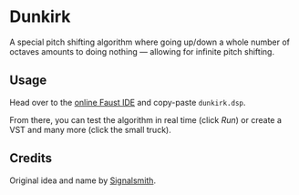 Dunkirk
========

A special pitch shifting algorithm where going up/down a whole number of octaves amounts to doing nothing — allowing for infinite pitch shifting.

Usage
------

Head over to the [online Faust IDE](https://faustide.grame.fr/) and copy-paste `dunkirk.dsp`.

From there, you can test the algorithm in real time (click *Run*) or create a VST and many more (click the small truck).

Credits
--------

Original idea and name by [Signalsmith](https://signalsmith-audio.co.uk/).
